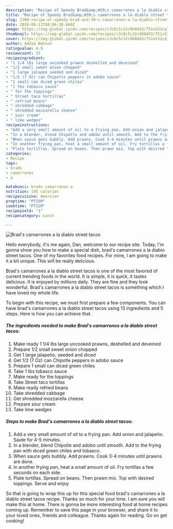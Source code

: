```yaml
---
description: "Recipe of Speedy Brad&amp;#39;s camarrones a la diablo street tacos"
title: "Recipe of Speedy Brad&amp;#39;s camarrones a la diablo street tacos"
slug: 2390-recipe-of-speedy-brad-and-39-s-camarrones-a-la-diablo-street-tacos
date: 2020-09-11T08:06:30.660Z
image: https://img-global.cpcdn.com/recipes/c3c8c5c32c968dd3/751x532cq70/brads-camarrones-a-la-diablo-street-tacos-recipe-main-photo.jpg
thumbnail: https://img-global.cpcdn.com/recipes/c3c8c5c32c968dd3/751x532cq70/brads-camarrones-a-la-diablo-street-tacos-recipe-main-photo.jpg
cover: https://img-global.cpcdn.com/recipes/c3c8c5c32c968dd3/751x532cq70/brads-camarrones-a-la-diablo-street-tacos-recipe-main-photo.jpg
author: Addie Watson
ratingvalue: 4.9
reviewcount: 15
recipeingredient:
- "1 1/4 lbs large uncooked prawns deshelled and deveined"
- "1/2 small sweet onion chopped"
- "1 large jalapeo seeded and diced"
- "1/2 (7 Oz) can Chipotle peppers in adobo sauce"
- "1 small can diced green chiles"
- "1 tbs tobasco sauce"
- " for the toppings"
- " Street taco tortillas"
- " refried beans"
- " shredded cabbage"
- " shredded mozzarella cheese"
- " sour cream"
- " lime wedges"
recipeinstructions:
- "Add a very small amount of oil to a frying pan. Add onion and jalapeño. Saute for 4-5 minutes."
- "In a blender, blend Chipotle and adobo until smooth. Add to the frying pan with diced green chiles and tobasco."
- "When sauce gets bubbly. Add prawns. Cook 3-4 minutes until prawns are done."
- "In another frying pan, heat a small amount of oil. Fry tortillas a few seconds on each side."
- "Plate tortillas. Spread on beans. Then prawn mix. Top with desired toppings. Serve and enjoy"
categories:
- Recipe
tags:
- brads
- camarrones
- a

katakunci: brads camarrones a 
nutrition: 195 calories
recipecuisine: American
preptime: "PT25M"
cooktime: "PT31M"
recipeyield: "1"
recipecategory: Lunch

---
```



![Brad&#39;s camarrones a la diablo street tacos](https://img-global.cpcdn.com/recipes/c3c8c5c32c968dd3/751x532cq70/brads-camarrones-a-la-diablo-street-tacos-recipe-main-photo.jpg)

Hello everybody, it's me again, Dan, welcome to our recipe site. Today, I'm gonna show you how to make a special dish, brad&#39;s camarrones a la diablo street tacos. One of my favorites food recipes. For mine, I am going to make it a bit unique. This will be really delicious.



Brad&#39;s camarrones a la diablo street tacos is one of the most favored of current trending foods in the world. It is simple, it is quick, it tastes delicious. It is enjoyed by millions daily. They are fine and they look wonderful. Brad&#39;s camarrones a la diablo street tacos is something which I have loved my whole life.


To begin with this recipe, we must first prepare a few components. You can have brad&#39;s camarrones a la diablo street tacos using 13 ingredients and 5 steps. Here is how you can achieve that.

<!--inarticleads1-->

##### The ingredients needed to make Brad&#39;s camarrones a la diablo street tacos:

1. Make ready 1 1/4 lbs large uncooked prawns, deshelled and deveined
1. Prepare 1/2 small sweet onion chopped
1. Get 1 large jalapeño, seeded and diced
1. Get 1/2 (7 Oz) can Chipotle peppers in adobo sauce
1. Prepare 1 small can diced green chiles
1. Take 1 tbs tobasco sauce
1. Make ready  for the toppings
1. Take  Street taco tortillas
1. Make ready  refried beans
1. Take  shredded cabbage
1. Get  shredded mozzarella cheese
1. Prepare  sour cream
1. Take  lime wedges




<!--inarticleads2-->

##### Steps to make Brad&#39;s camarrones a la diablo street tacos:

1. Add a very small amount of oil to a frying pan. Add onion and jalapeño. Saute for 4-5 minutes.
1. In a blender, blend Chipotle and adobo until smooth. Add to the frying pan with diced green chiles and tobasco.
1. When sauce gets bubbly. Add prawns. Cook 3-4 minutes until prawns are done.
1. In another frying pan, heat a small amount of oil. Fry tortillas a few seconds on each side.
1. Plate tortillas. Spread on beans. Then prawn mix. Top with desired toppings. Serve and enjoy




So that is going to wrap this up for this special food brad&#39;s camarrones a la diablo street tacos recipe. Thanks so much for your time. I am sure you will make this at home. There is gonna be more interesting food at home recipes coming up. Remember to save this page in your browser, and share it to your loved ones, friends and colleague. Thanks again for reading. Go on get cooking!
